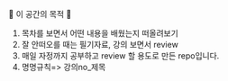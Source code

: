 🙏 이 공간의 목적 🙏
1. 목차를 보면서 어떤 내용을 배웠는지 떠올려보기
2. 잘 안떠오를 때는 필기자료, 강의 보면서 review
3. 매일 자정까지 공부하고 review 할 용도로 만든 repo입니다.
4. 명명규칙=> 강의no_제목
